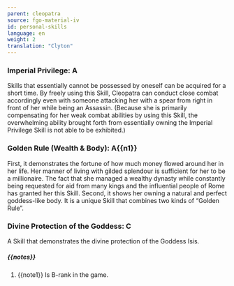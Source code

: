 ```yaml
---
parent: cleopatra
source: fgo-material-iv
id: personal-skills
language: en
weight: 2
translation: "Clyton"
---
```


### Imperial Privilege: A

Skills that essentially cannot be possessed by oneself can be acquired for a short time.
By freely using this Skill, Cleopatra can conduct close combat accordingly even with someone attacking her with a spear from right in front of her while being an Assassin. (Because she is primarily compensating for her weak combat abilities by using this Skill, the overwhelming ability brought forth from essentially owning the Imperial Privilege Skill is not able to be exhibited.)

### Golden Rule (Wealth & Body): A{{n1}}

First, it demonstrates the fortune of how much money flowed around her in her life. Her manner of living with gilded splendour is sufficient for her to be a millionaire. The fact that she managed a wealthy dynasty while constantly being requested for aid from many kings and the influential people of Rome has granted her this Skill. Second, it shows her owning a natural and perfect goddess-like body. It is a unique Skill that combines two kinds of “Golden Rule”.

### Divine Protection of the Goddess: C

A Skill that demonstrates the divine protection of the Goddess Isis.

##### {{notes}}

1. {{note1}} Is B-rank in the game.
